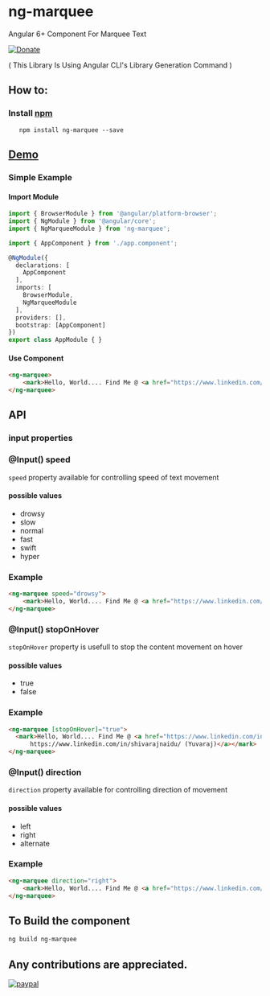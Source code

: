 # ng-marquee
Angular 6+ Component For Marquee Text

[![Donate](https://img.shields.io/badge/Donate-PayPal-green.svg)](https://paypal.me/shivarajnaidu)

( This Library Is Using Angular CLI's Library Generation Command )

## How to:

### Install [npm](https://www.npmjs.com/package/ng-marquee) 
```
   npm install ng-marquee --save
```

## [Demo](https://stackblitz.com/github/shivarajnaidu/ng-marquee)

### Simple Example

#### Import Module

```ts
import { BrowserModule } from '@angular/platform-browser';
import { NgModule } from '@angular/core';
import { NgMarqueeModule } from 'ng-marquee';

import { AppComponent } from './app.component';

@NgModule({
  declarations: [
    AppComponent
  ],
  imports: [
    BrowserModule,
    NgMarqueeModule
  ],
  providers: [],
  bootstrap: [AppComponent]
})
export class AppModule { }

```

#### Use Component
```html
<ng-marquee>
    <mark>Hello, World.... Find Me @ <a href="https://www.linkedin.com/in/shivarajnaidu/" target="__blank"> https://www.linkedin.com/in/shivarajnaidu/ (Yuvaraj)</a></mark>
</ng-marquee>
```

## API

### input properties

### @Input() speed
  `speed` property available for controlling speed of text movement

#### possible values
* drowsy
* slow
* normal
* fast
* swift
* hyper

### Example

```html
<ng-marquee speed="drowsy">
    <mark>Hello, World.... Find Me @ <a href="https://www.linkedin.com/in/shivarajnaidu/" target="__blank"> https://www.linkedin.com/in/shivarajnaidu/ (Yuvaraj)</a></mark>
</ng-marquee>
```


### @Input() stopOnHover
  `stopOnHover` property is usefull to stop the content movement on hover

#### possible values
* true
* false

### Example

```html
<ng-marquee [stopOnHover]="true">
  <mark>Hello, World.... Find Me @ <a href="https://www.linkedin.com/in/shivarajnaidu/" target="__blank">
      https://www.linkedin.com/in/shivarajnaidu/ (Yuvaraj)</a></mark>
</ng-marquee>
```

### @Input() direction
  `direction` property available for controlling direction of movement

#### possible values
* left
* right
* alternate

### Example

```html
<ng-marquee direction="right">
    <mark>Hello, World.... Find Me @ <a href="https://www.linkedin.com/in/shivarajnaidu/" target="__blank"> https://www.linkedin.com/in/shivarajnaidu/ (Yuvaraj)</a></mark>
</ng-marquee>
```

## To Build the component

```sh
ng build ng-marquee
```

## Any contributions are appreciated.
[![paypal](https://www.paypalobjects.com/en_US/i/btn/btn_donateCC_LG.gif)](https://paypal.me/shivarajnaidu)